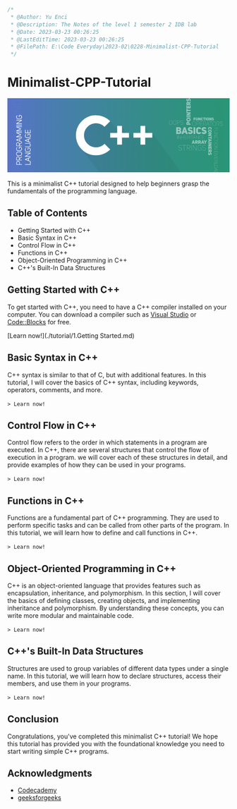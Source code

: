```JavaScript
/*
 * @Author: Yu Enci
 * @Description: The Notes of the level 1 semester 2 IDB lab
 * @Date: 2023-03-23 00:26:25
 * @LastEditTime: 2023-03-23 00:26:25
 * @FilePath: E:\Code Everyday\2023-02\0228-Minimalist-CPP-Tutorial
 */
```

# Minimalist-CPP-Tutorial

![img](image/titleShadow-768x256.png)

This is a minimalist C++ tutorial designed to help beginners grasp the fundamentals of the programming language.



## Table of Contents

- Getting Started with C++
- Basic Syntax in C++
- Control Flow in C++
- Functions in C++
- Object-Oriented Programming in C++
- C++'s Built-In Data Structures



## Getting Started with C++

To get started with C++, you need to have a C++ compiler installed on your computer. You can download a compiler such as [Visual Studio](https://visualstudio.microsoft.com/downloads/) or [Code::Blocks](http://www.codeblocks.org/downloads/binaries) for free.

[Learn now!](./tutorial/1.Getting Started.md)

## Basic Syntax in C++

C++ syntax is similar to that of C, but with additional features. In this tutorial, I will cover the basics of C++ syntax, including keywords, operators, comments, and more.

`> Learn now!`

## Control Flow in C++

Control flow refers to the order in which statements in a program are executed. In C++, there are several structures that control the flow of execution in a program. we will cover each of these structures in detail, and provide examples of how they can be used in your programs.

`> Learn now!`

## Functions in C++

Functions are a fundamental part of C++ programming. They are used to perform specific tasks and can be called from other parts of the program. In this tutorial, we will learn how to define and call functions in C++.

`> Learn now!`

## Object-Oriented Programming in C++

C++ is an object-oriented language that provides features such as encapsulation, inheritance, and polymorphism. In this section, I will cover the basics of defining classes, creating objects, and implementing inheritance and polymorphism. By understanding these concepts, you can write more modular and maintainable code.

`> Learn now!`

## C++'s Built-In Data Structures

Structures are used to group variables of different data types under a single name. In this tutorial, we will learn how to declare structures, access their members, and use them in your programs.

`> Learn now!`

## Conclusion

Congratulations, you've completed this minimalist C++ tutorial! We hope this tutorial has provided you with the foundational knowledge you need to start writing simple C++ programs.



## Acknowledgments

* [Codecademy](https://www.codecademy.com/learn/c-plus-plus-for-programmers/modules/getting-started-with-c-plus-plus/cheatsheet)
* [geeksforgeeks](https://www.geeksforgeeks.org/c-plus-plus/)
